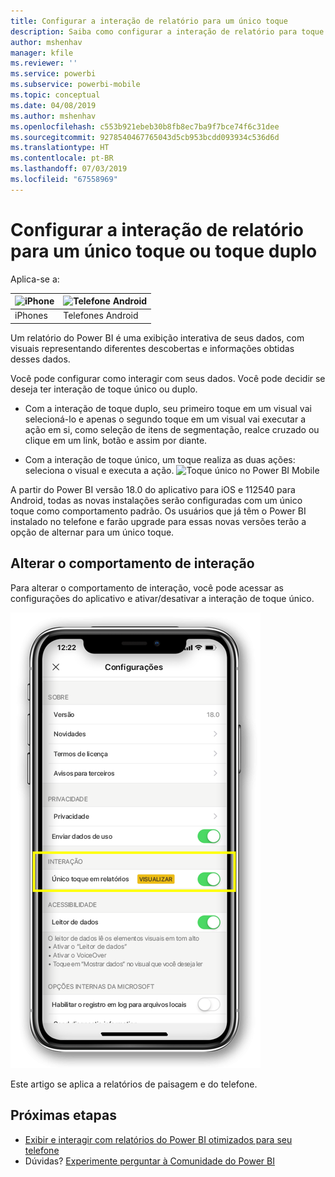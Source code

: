 ```yaml
---
title: Configurar a interação de relatório para um único toque
description: Saiba como configurar a interação de relatório para toque simples ou duplo.
author: mshenhav
manager: kfile
ms.reviewer: ''
ms.service: powerbi
ms.subservice: powerbi-mobile
ms.topic: conceptual
ms.date: 04/08/2019
ms.author: mshenhav
ms.openlocfilehash: c553b921ebeb30b8fb8ec7ba9f7bce74f6c31dee
ms.sourcegitcommit: 9278540467765043d5cb953bcdd093934c536d6d
ms.translationtype: HT
ms.contentlocale: pt-BR
ms.lasthandoff: 07/03/2019
ms.locfileid: "67558969"
---
```

# <a name="configure-report-interaction-to-single-tap-or-double-tap"></a>Configurar a interação de relatório para um único toque ou toque duplo
Aplica-se a:

| ![iPhone](././media/mobile-reports-in-the-mobile-apps/ios-logo-40-px.png) | ![Telefone Android](././media/mobile-reports-in-the-mobile-apps/android-logo-40-px.png) | 
|:--- |:--- |
| iPhones |Telefones Android |

Um relatório do Power BI é uma exibição interativa de seus dados, com visuais representando diferentes descobertas e informações obtidas desses dados.

Você pode configurar como interagir com seus dados. Você pode decidir se deseja ter interação de toque único ou duplo.

* Com a interação de toque duplo, seu primeiro toque em um visual vai selecioná-lo e apenas o segundo toque em um visual vai executar a ação em si, como seleção de itens de segmentação, realce cruzado ou clique em um link, botão e assim por diante.

* Com a interação de toque único, um toque realiza as duas ações: seleciona o visual e executa a ação.
![Toque único no Power BI Mobile](./media/mobile-app-single-tap/single-tap-2.gif)


A partir do Power BI versão 18.0 do aplicativo para iOS e 112540 para Android, todas as novas instalações serão configuradas com um único toque como comportamento padrão.
Os usuários que já têm o Power BI instalado no telefone e farão upgrade para essas novas versões terão a opção de alternar para um único toque.

## <a name="change-interaction-behavior"></a>Alterar o comportamento de interação

Para alterar o comportamento de interação, você pode acessar as configurações do aplicativo e ativar/desativar a interação de toque único.

![Power BI Mobile – Alterar a interação de relatórios](./media/mobile-app-single-tap/configure-single-tap.png)

Este artigo se aplica a relatórios de paisagem e do telefone.

## <a name="next-steps"></a>Próximas etapas
* [Exibir e interagir com relatórios do Power BI otimizados para seu telefone](mobile-apps-view-phone-report.md)
* Dúvidas? [Experimente perguntar à Comunidade do Power BI](http://community.powerbi.com/)

